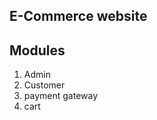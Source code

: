 E-Commerce website
------------------

Modules
-------
  1. Admin
  2. Customer
  3. payment gateway
  4. cart
     
     
